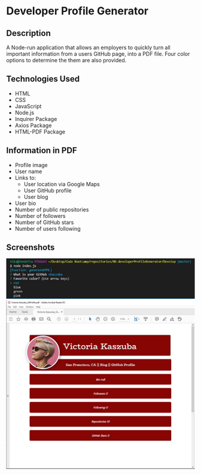 # Developer Profile Generator

## Description

A Node-run application that allows an employers to quickly turn all important information from a users GitHub page, into a PDF file. Four color options to determine the them are also provided.

## Technologies Used

- HTML
- CSS
- JavaScript
- Node.js
- Inquirer Package
- Axios Package
- HTML-PDF Package

## Information in PDF

* Profile image
* User name
* Links to:
  * User location via Google Maps
  * User GitHub profile
  * User blog
* User bio
* Number of public repositories
* Number of followers
* Number of GitHub stars
* Number of users following

## Screenshots
![Node](https://github.com/vkaszuba/06-developerProfileGenerator/blob/master/images/node.JPG)
![PDF](https://github.com/vkaszuba/06-developerProfileGenerator/blob/master/images/profilePdf.JPG)